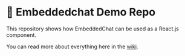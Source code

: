 # 🚀 Embeddedchat Demo Repo

This repository shows how EmbeddedChat can be used as a React.js component.

You can read more about everything here in the [wiki](https://github.com/RocketChat/EmbeddedChat/wiki).
